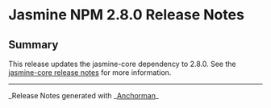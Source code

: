 # Jasmine NPM 2.8.0 Release Notes

## Summary

This release updates the jasmine-core dependency to 2.8.0. See the
[jasmine-core release notes](https://github.com/pivotal/jasmine/blob/master/release_notes/2.8.0.md)
for more information.

---

_Release Notes generated with _[Anchorman](http://github.com/infews/anchorman)\_
